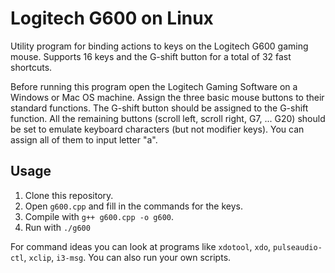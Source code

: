 # Logitech G600 on Linux

Utility program for binding actions to keys on the Logitech G600 gaming mouse. Supports 16 keys and the G-shift button for a total of 32 fast shortcuts.

Before running this program open the Logitech Gaming Software on a Windows or Mac OS machine. Assign the three basic mouse buttons to their standard functions. The G-shift button should be assigned to the G-shift function. All the remaining buttons (scroll left, scroll right, G7, ... G20) should be set to emulate keyboard characters (but not modifier keys). You can assign all of them to input letter "a".

## Usage

1. Clone this repository.
2. Open `g600.cpp` and fill in the commands for the keys.
3. Compile with `g++ g600.cpp -o g600`.
4. Run with `./g600`

For command ideas you can look at programs like `xdotool`, `xdo`, `pulseaudio-ctl`, `xclip`, `i3-msg`. You can also run your own scripts.
